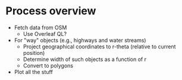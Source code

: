 # Process overview

- Fetch data from OSM
  - Use Overleaf QL?
- For "way" objects (e.g., highways and water streams)
  - Project geographical coordinates to r-theta (relative to current position)
  - Determine width of such objects as a function of r
  - Convert to polygons
- Plot all the stuff

